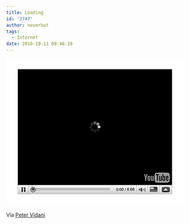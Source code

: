 ```yaml
---
title: Loading
id: '2747'
author: neverbot
tags:
  - Internet
date: 2010-10-11 09:48:19
---
```


[![](./loading/youtube.gif "youtube")](./youtube.gif)

Vía [Peter Vidani](http://blog.petervidani.com/post/746317932/via-krislane)